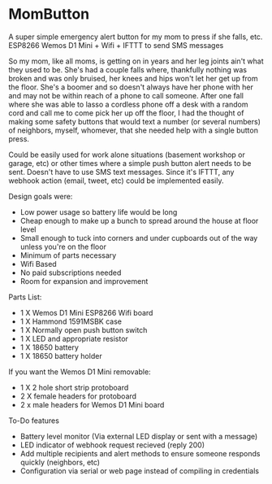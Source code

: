 # MomButton
A super simple emergency alert button for my mom to press if she falls, etc. ESP8266 Wemos D1 Mini + Wifi + IFTTT to send SMS messages

So my mom, like all moms, is getting on in years and her leg joints ain't what they used to be. She's had a couple falls where, thankfully nothing was broken and was only bruised, her knees and hips won't let her get up from the floor.  She's a boomer and so doesn't always have her phone with her and may not be within reach of a phone to call someone. After one fall where she was able to lasso a cordless phone off a desk with a random cord and call me to come pick her up off the floor, I had the thought of making some safety buttons that would text a number (or several numbers) of neighbors, myself, whomever, that she needed help with a single button press. 

Could be easily used for work alone situations (basement workshop or garage, etc) or other times where a simple push button alert needs to be sent.  Doesn't have to use SMS text messages.  Since it's IFTTT, any webhook action (email, tweet, etc) could be implemented easily.

Design goals were:
- Low power usage so battery life would be long
- Cheap enough to make up a bunch to spread around the house at floor level
- Small enough to tuck into corners and under cupboards out of the way unless you're on the floor
- Minimum of parts necessary
- Wifi Based
- No paid subscriptions needed
- Room for expansion and improvement


Parts List:
- 1 X Wemos D1 Mini ESP8266 Wifi board
- 1 X Hammond 1591MSBK case
- 1 X Normally open push button switch
- 1 X LED and appropriate resistor
- 1 X 18650 battery
- 1 X 18650 battery holder

If you want the Wemos D1 Mini removable:

- 1 X 2 hole short strip protoboard
- 2 X female headers for protoboard
- 2 x male headers for Wemos D1 Mini board


To-Do features

- Battery level monitor (Via external LED display or sent with a message)
- LED indicator of webhook request recieved (reply 200)
- Add multiple recipients and alert methods to ensure someone responds quickly (neighbors, etc)
- Configuration via serial or web page instead of compiling in credentials 
